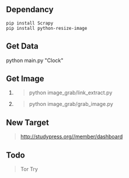 ## Dependancy 

    pip install Scrapy
    pip install python-resize-image




## Get Data
python main.py "Clock"

## Get Image 
1. > python image_grab/link_extract.py
2. > python image_grab/grab_image.py

## New Target
> http://studypress.org//member/dashboard

## Todo
> Tor Try